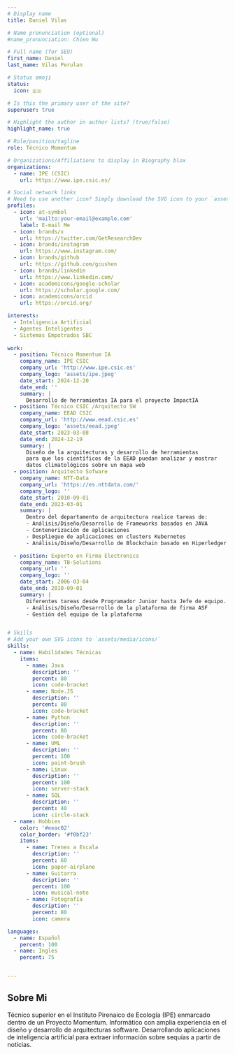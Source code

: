 ```yaml
---
# Display name
title: Daniel Vilas

# Name pronunciation (optional)
#name_pronunciation: Chien Wu

# Full name (for SEO)
first_name: Daniel
last_name: Vilas Perulan

# Status emoji
status:
  icon: 🇪🇸

# Is this the primary user of the site?
superuser: true

# Highlight the author in author lists? (true/false)
highlight_name: true

# Role/position/tagline
role: Técnico Momentum

# Organizations/Affiliations to display in Biography blox
organizations:
  - name: IPE (CSIC)
    url: https://www.ipe.csic.es/

# Social network links
# Need to use another icon? Simply download the SVG icon to your `assets/media/icons/` folder.
profiles:
  - icon: at-symbol
    url: 'mailto:your-email@example.com'
    label: E-mail Me
  - icon: brands/x
    url: https://twitter.com/GetResearchDev
  - icon: brands/instagram
    url: https://www.instagram.com/
  - icon: brands/github
    url: https://github.com/gcushen
  - icon: brands/linkedin
    url: https://www.linkedin.com/
  - icon: academicons/google-scholar
    url: https://scholar.google.com/
  - icon: academicons/orcid
    url: https://orcid.org/

interests:
  - Inteligencia Artificial
  - Agentes Inteligentes
  - Sistemas Empotrados SBC
     
work:
  - position: Técnico Momentum IA
    company_name: IPE CSIC
    company_url: 'http://www.ipe.csic.es'
    company_logo: 'assets/ipe.jpeg'
    date_start: 2024-12-20
    date_end: ''
    summary: |
      Desarrollo de herramientas IA para el proyecto ImpactIA
  - position: Técnico CSIC /Arquitecto SW
    company_name: EEAD CSIC
    company_url: 'http://www.eead.csic.es'
    company_logo: 'assets/eead.jpeg'
    date_start: 2023-03-08
    date_end: 2024-12-19
    summary: |
      Diseño de la arquitecturas y desarrollo de herramientas
      para que los científicos de la EEAD puedan analizar y mostrar
      datos climatológicos sobre un mapa web
  - position: Arquitecto Sofware
    company_name: NTT-Data
    company_url: 'https://es.nttdata.com/'
    company_logo: ''
    date_start: 2010-09-01
    date_end: 2023-03-01
    summary: |
      Dentro del departamento de arquitectura realice tareas de:
      - Análisis/Diseño/Desarrollo de Frameworks basados en JAVA
      - Contenerización de aplicaciones
      - Despliegue de aplicaciones en clusters Kubernetes
      - Análisis/Diseño/Desarrollo de Blockchain basado en Hiperledger Fabric 2.X

  - position: Experto en Firma Electronica
    company_name: TB·Solutions
    company_url: ''
    company_logo: ''
    date_start: 2006-03-04
    date_end: 2010-09-01
    summary: |
      Diferentes tareas desde Programador Junior hasta Jefe de equipo.
      - Análisis/Diseño/Desarrollo de la plataforma de firma ASF
      - Gestión del equipo de la plataforma


# Skills
# Add your own SVG icons to `assets/media/icons/`
skills:
  - name: Habilidades Técnicas
    items:
      - name: Java
        description: ''
        percent: 80
        icon: code-bracket    
      - name: Node.JS
        description: ''
        percent: 80
        icon: code-bracket
      - name: Python
        description: ''
        percent: 80
        icon: code-bracket
      - name: UML
        description: ''
        percent: 100
        icon: paint-brush
      - name: Linux
        description: ''
        percent: 100
        icon: server-stack
      - name: SQL
        description: ''
        percent: 40
        icon: circle-stack
  - name: Hobbies
    color: '#eeac02'
    color_border: '#f0bf23'
    items:
      - name: Trenes a Escala
        description: ''
        percent: 60
        icon: paper-airplane
      - name: Guitarra
        description: ''
        percent: 100
        icon: musical-note
      - name: Fotografía
        description: ''
        percent: 80
        icon: camera

languages:
  - name: Español
    percent: 100
  - name: Ingles
    percent: 75


---
```


## Sobre Mi

Técnico superior en el Instituto Pirenaico de Ecología (IPE) enmarcado dentro de un Proyecto Momentum. Informático con amplia experiencia en el diseño y desarrollo de arquitecturas software. Desarrollando aplicaciones de inteligencia artificial para extraer información sobre sequías a partir de noticias.
